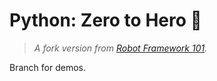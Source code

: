 # Python: Zero to Hero 🐍

> *A fork version from* *[Robot Framework 101](https://github.com/dev-oswld/robot-framework-101).*

Branch for demos.
